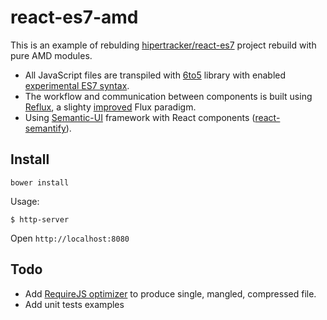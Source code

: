 # react-es7-amd

This is an example of rebulding [hipertracker/react-es7](https://github.com/hipertracker/react-es7) project rebuild with pure AMD modules.

* All JavaScript files are transpiled with [6to5](https://6to5.org/) library with enabled [experimental ES7 syntax](https://6to5.org/features.html).
* The workflow and communication between components is built using [Reflux](https://github.com/spoike/refluxjs), a slighty [improved](http://blog.krawaller.se/posts/reflux-refinement/) Flux paradigm.
* Using [Semantic-UI](http://semantic-ui.com/) framework with React components ([react-semantify](http://react-components.com/component/react-semantify)).

## Install

```
bower install
```

Usage:

```
$ http-server
```

Open `http://localhost:8080`

## Todo

* Add [RequireJS optimizer](http://requirejs.org/docs/optimization.html) to produce single, mangled, compressed file.
* Add unit tests examples

